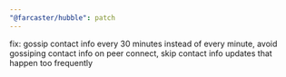 ```yaml
---
"@farcaster/hubble": patch
---
```


fix: gossip contact info every 30 minutes instead of every minute, avoid gossiping contact info on peer connect, skip contact info updates that happen too frequently
